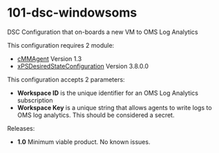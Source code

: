 # 101-dsc-windowsoms
DSC Configuration that on-boards a new VM to OMS Log Analytics

This configuration requires 2 module:
  - [cMMAgent](http://www.powershellgallery.com/packages/cMMAgent/1.2) Version 1.3
  - [xPSDesiredStateConfiguration](http://www.powershellgallery.com/packages/xPSDesiredStateConfiguration/3.8.0.0) Version 3.8.0.0
  
This configuration accepts 2 parameters:
  - **Workspace ID** is the unique identifier for an OMS Log Analytics subscription
  - **Workspace Key** is a unique string that allows agents to write logs to OMS log analytics.  This should be considered a secret. 
  
Releases:
  - **1.0** Minimum viable product.  No known issues.   